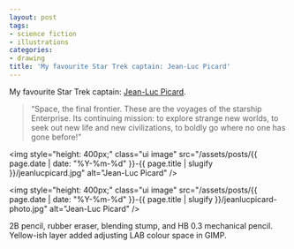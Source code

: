 ```yaml
---
layout: post
tags:
- science fiction
- illustrations
categories:
- drawing
title: 'My favourite Star Trek captain: Jean-Luc Picard'
---
```


My favourite Star Trek captain: [Jean-Luc Picard](http://www.startrek.com/database_article/picard-jean-luc).

<blockquote>&ldquo;Space, the final frontier. These are the voyages of the starship Enterprise. Its continuing mission: to explore strange new worlds, to seek out new life and new civilizations, to boldly go where no one has gone before!&rdquo;</blockquote>

<img style="height: 400px;" class="ui image" src="/assets/posts/{{ page.date | date: "%Y-%m-%d" }}-{{ page.title | slugify }}/jeanlucpicard.jpg" alt="Jean-Luc Picard" />


<img style="height: 400px;" class="ui image" src="/assets/posts/{{ page.date | date: "%Y-%m-%d" }}-{{ page.title | slugify }}/jeanlucpicard-photo.jpg" alt="Jean-Luc Picard" />


2B pencil, rubber eraser, blending stump, and HB 0.3 mechanical pencil. Yellow-ish layer added adjusting LAB colour space in GIMP.
